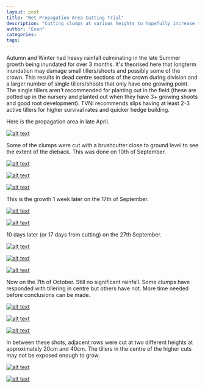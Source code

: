 ```yaml
---
layout: post
title: "Wet Propagation Area Cutting Trial"
description: "Cutting clumps at various heights to hopefully increase tillering after longterm inundation"
author: "Evan"
categories: 
tags: 
---
```

Autumn and Winter had heavy rainfall culminating in the late Summer growth being inundated for over 3 months. It's theorised here that longterm inundation may damage small tillers/shoots and possibly some of the crown. This results in dead centre sections of the crown during division and a larger number of single tillers/shoots that only have one growing point. The single tillers aren't recommended for planting out in the field (these are potted up in the nursery and planted out when they have 3+ growing shoots and good root development). TVNI recommends slips having at least 2-3 active tillers for higher survival rates and quicker hedge building.

Here is the propagation area in late April.

[![alt text](https://i.imgur.com/5wlWN1cl.jpg "Inundated")](https://i.imgur.com/5wlWN1c.jpg)

Some of the clumps were cut with a brushcutter close to ground level to see the extent of the dieback. This was done on 10th of September.

[![alt text](https://i.imgur.com/pqlltwRl.jpg "Fresh cut")](https://i.imgur.com/pqlltwR.jpg)

[![alt text](https://i.imgur.com/CtCTzyql.jpg "Fresh cut")](https://i.imgur.com/CtCTzyq.jpg)

[![alt text](https://i.imgur.com/eE3vKyal.jpg "Fresh cut")](https://i.imgur.com/eE3vKya.jpg)

This is the growth 1 week later on the 17th of September.

[![alt text](https://i.imgur.com/r7OXP1bl.jpg "Cut")](https://i.imgur.com/r7OXP1b.jpg)

[![alt text](https://i.imgur.com/a1Ab58tl.jpg "Cut")](https://i.imgur.com/a1Ab58t.jpg)

10 days later (or 17 days from cutting) on the 27th September.

[![alt text](https://i.imgur.com/JzSEWmul.jpg "Cut")](https://i.imgur.com/JzSEWmu.jpg)

[![alt text](https://i.imgur.com/PQriam7l.jpg "Cut")](https://i.imgur.com/PQriam7.jpg)

[![alt text](https://i.imgur.com/xZDhInbl.jpg "Cut")](https://i.imgur.com/xZDhInb.jpg)

Now on the 7th of October. Still no significant rainfall. Some clumps have responded with tillering in centre but others have not. More time needed before conclusions can be made.

[![alt text](https://i.imgur.com/515niiNl.jpg "Cut")](https://i.imgur.com/515niiN.jpg)

[![alt text](https://i.imgur.com/UE5meJJl.jpg "Cut")](https://i.imgur.com/UE5meJJ.jpg)

[![alt text](https://i.imgur.com/kf8m00cl.jpg "Cut")](https://i.imgur.com/kf8m00c.jpg)

In between these shots, adjacent rows were cut at two different heights at approximately 20cm and 40cm. The tillers in the centre of the higher cuts may not be exposed enough to grow.

[![alt text](https://i.imgur.com/cKPCs49l.jpg "Cut")](https://i.imgur.com/cKPCs49.jpg)

[![alt text](https://i.imgur.com/x7Atbf2l.jpg "Cut")](https://i.imgur.com/x7Atbf2.jpg)




